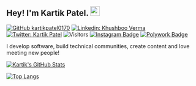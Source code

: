 ## Hey! I'm Kartik Patel. <img src="https://media.giphy.com/media/hvRJCLFzcasrR4ia7z/giphy.gif" width="25px">

[![GitHub kartikpatel0170](https://img.shields.io/github/followers/kartikpatel0170?label=follow&style=social)](https://github.com/kartikpatel0170)
[![Linkedin: Khushboo Verma](https://img.shields.io/badge/-Kartik%20Patel-blue?style=flat-square&logo=Linkedin&logoColor=white&link=https://www.linkedin.com/in/kartikpatel0170/)](https://www.linkedin.com/in/kartikpatel0170/)
[![Twitter: Kartik Patel](https://img.shields.io/twitter/follow/kartikpatel0170?style=social)](https://twitter.com/kartikpatel0170)
![Visitors](https://visitor-badge.glitch.me/badge?page_id=kartikpatel0170&left_color=gray&right_color=blue)
[![Instagram Badge](https://img.shields.io/badge/-@kartikpatel0170-black?style=flat-square&labelColor=000000&logo=Instagram&link=https://instagram.com/@kartikpatel0170)](https://instagram.com/@kartikpatel0170)
[![Polywork Badge](https://img.shields.io/badge/-kartikpatel0170-orange?style=flat-square&logo=polywork&logoColor=black&link=http://polywork.com/kartikpatel0170)](http://polywork.com/kartikpatel0170)
  
I develop software, build technical communities, create content and love meeting new people!


[![Kartik's GitHub Stats](https://github-readme-stats.vercel.app/api?username=kartikpatel0170&hide=issues&count_private=true&show_icons=true&theme=calm)](https://github.com/kartikpatel0170/github-readme-stats)

[![Top Langs](https://github-readme-stats.vercel.app/api/top-langs/?username=kartikpatel0170&layout=compact&theme=calm)](https://github.com/kartikpatel0170/github-readme-stats)




<!--
**kartikpatel0170/kartikpatel0170** is a ✨ _special_ ✨ repository because its `README.md` (this file) appears on your GitHub profile.

Here are some ideas to get you started:

- 🔭 I’m currently working on ...
- 🌱 I’m currently learning ...
- 👯 I’m looking to collaborate on ...
- 🤔 I’m looking for help with ...
- 💬 Ask me about ...
- 📫 How to reach me: ...
- 😄 Pronouns: ...
- ⚡ Fun fact: ...
-->
